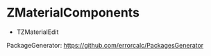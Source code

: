 # ZMaterialComponents
* TZMaterialEdit

PackageGenerator: https://github.com/errorcalc/PackagesGenerator
